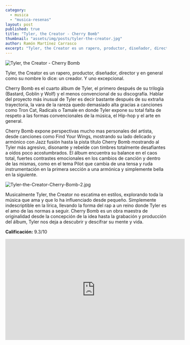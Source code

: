 ```yaml
---
category: 
  - musica
  - "musica-resenas"
layout: post
published: true
title: "Tyler, the Creator - Cherry Bomb"
thumbnail: "assets/img/posts/tyler-the-creator.jpg"
author: Ramón Martínez Carrasco
excerpt: "Tyler, the Creator es un rapero, productor, diseñador, director y en general como su nombre lo dice 'un creador'. Y uno excepcional."
---
```



![Tyler, the Creator - Cherry Bomb]({{site.baseurl}}/assets/img/posts/tyler-the-creator.jpg)

Tyler, the Creator es un rapero, productor, diseñador, director y en general como su nombre lo dice: un creador. Y uno excepcional. 

Cherry Bomb es el cuarto álbum de Tyler, el primero después de su trilogía (Bastard, Goblin y Wolf) y el menos convencional de su discografía. Hablar del proyecto más inusual de Tyler es decir bastante después de su extraña trayectoria, la vara de la rareza quedo demasiado alta gracias a canciones como Tron Cat, Radicals o Tamale en donde Tyler expone su total falta de respeto a las formas convencionales de la música, el Hip-hop y el arte en general. 

Cherry Bomb expone perspectivas mucho mas personales del artista, desde canciones como Find Your Wings, mostrando su lado delicado y armónico con Jazz fusión hasta la pista título Cherry Bomb mostrando al Tyler más agresivo, disonante y rebelde con timbres totalmente desafiantes a oídos poco acostumbrados. El álbum encuentra su balance en el caos total, fuertes contrastes emocionales en los cambios de canción y dentro de las mismas, como en el tema Pilot que cambia de una tensa y ruda instrumentación en la primera sección a una armónica y simplemente bella en la siguiente.

![Tyler-the-Creator-Cherry-Bomb-2.jpg]({{site.baseurl}}/assets/img/posts/Tyler-the-Creator-Cherry-Bomb-2.jpg)

Musicalmente Tyler, the Creator no escatima en estilos, explorando toda la música que ama y que lo ha influenciado desde pequeño. Simplemente indescriptible en la lírica, llevando la forma del rap a un reino donde Tyler es el amo de las normas a seguir. Cherry Bomb es un obra maestra de originalidad desde la concepción de la idea hasta la grabación y producción del álbum, Tyler nos deja a descubrir y descifrar su mente y vida.

**Calificación:** 9.3/10

<iframe width="560" height="315" src="https://www.youtube.com/embed/SCcVrLcGD7k" frameborder="0" allowfullscreen></iframe>
